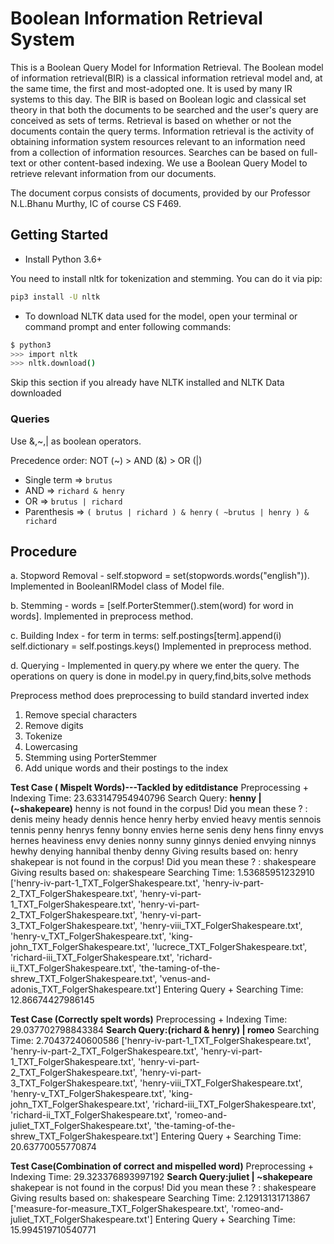 # Boolean Information Retrieval System

This is a Boolean Query Model for Information Retrieval. 
The Boolean model of information retrieval(BIR) is a classical information retrieval model and, at the same time, the first and most-adopted one. It is used by many IR systems to this day. The BIR is based on Boolean logic and classical set theory in that both the documents to be searched and the user's query are conceived as sets of terms. Retrieval is based on whether or not the documents contain the query terms. 
Information retrieval is the activity of obtaining information system resources relevant to an information need from a collection of information resources. Searches can be based on full-text or other content-based indexing. We use a Boolean Query Model to retrieve relevant information from our documents.

The document corpus consists of documents, provided by our Professor N.L.Bhanu Murthy, IC of course CS F469. 

## Getting Started

- Install Python 3.6+

You need to install nltk for tokenization and stemming. You can do it via pip:

```bash
pip3 install -U nltk
```

- To download NLTK data used for the model, open your terminal or command prompt and enter following commands:

```bash
$ python3
>>> import nltk
>>> nltk.download()
```

Skip this section if you already have NLTK installed and NLTK Data downloaded

### Queries

Use &,~,| as boolean operators.

Precedence order: NOT (~) > AND (&) > OR (|)

- Single term => `brutus`
- AND => `richard & henry`
- OR => `brutus | richard`
- Parenthesis => `( brutus | richard ) & henry`
                 `( ~brutus | henry ) & richard`

## Procedure

a. Stopword Removal - self.stopword = set(stopwords.words("english")). 
                      Implemented in BooleanIRModel class of Model file.
                      
b. Stemming -   words = [self.PorterStemmer().stem(word) for word in words]. 
                        Implemented in preprocess method. 
                        
c. Building Index - for term in terms:
                        self.postings[term].append(i)
                    self.dictionary = self.postings.keys()
                    Implemented in preprocess method. 
                    
d. Querying - Implemented in query.py where we enter the query. The operations on query is done in model.py in query,find,bits,solve methods

Preprocess method does preprocessing to build standard inverted index
1. Remove special characters
2. Remove digits
3. Tokenize
4. Lowercasing
5. Stemming using PorterStemmer
6. Add unique words and their postings to the index

**Test Case ( Mispelt Words)---Tackled by editdistance**
Preprocessing + Indexing Time:  23.633147954940796
Search Query: **henny | (~shakepeare)**
henny  is not found in the corpus!
Did you mean these ? : 
denis
meiny
heady
dennis
hence
henry
herby
envied
heavy
mentis
sennois
tennis
penny
henrys
fenny
bonny
envies
herne
senis
deny
hens
finny
envys
hernes
heaviness
envy
denies
nonny
sunny
ginnys
denied
envying
ninnys
hewhy
denying
hannibal
thenby
denny
Giving results based on:  henry
shakepear  is not found in the corpus!
Did you mean these ? : 
shakespeare
Giving results based on:  shakespeare
Searching Time:  1.53685951232910
['henry-iv-part-1_TXT_FolgerShakespeare.txt', 'henry-iv-part-2_TXT_FolgerShakespeare.txt', 'henry-vi-part-1_TXT_FolgerShakespeare.txt', 'henry-vi-part-2_TXT_FolgerShakespeare.txt', 'henry-vi-part-3_TXT_FolgerShakespeare.txt', 'henry-viii_TXT_FolgerShakespeare.txt', 'henry-v_TXT_FolgerShakespeare.txt', 'king-john_TXT_FolgerShakespeare.txt', 'lucrece_TXT_FolgerShakespeare.txt', 'richard-iii_TXT_FolgerShakespeare.txt', 'richard-ii_TXT_FolgerShakespeare.txt', 'the-taming-of-the-shrew_TXT_FolgerShakespeare.txt', 'venus-and-adonis_TXT_FolgerShakespeare.txt']
Entering Query + Searching Time:  12.86674427986145

**Test Case (Correctly spelt words)**
Preprocessing + Indexing Time:  29.037702798843384
**Search Query:(richard & henry) | romeo**
Searching Time:  2.70437240600586
['henry-iv-part-1_TXT_FolgerShakespeare.txt', 'henry-iv-part-2_TXT_FolgerShakespeare.txt', 'henry-vi-part-1_TXT_FolgerShakespeare.txt', 'henry-vi-part-2_TXT_FolgerShakespeare.txt', 'henry-vi-part-3_TXT_FolgerShakespeare.txt', 'henry-viii_TXT_FolgerShakespeare.txt', 'henry-v_TXT_FolgerShakespeare.txt', 'king-john_TXT_FolgerShakespeare.txt', 'richard-iii_TXT_FolgerShakespeare.txt', 'richard-ii_TXT_FolgerShakespeare.txt', 'romeo-and-juliet_TXT_FolgerShakespeare.txt', 'the-taming-of-the-shrew_TXT_FolgerShakespeare.txt']
Entering Query + Searching Time:  20.63770055770874

**Test Case(Combination of correct and mispelled word)**
Preprocessing + Indexing Time:  29.323376893997192
**Search Query:juliet | ~shakepeare**
shakepear  is not found in the corpus!
Did you mean these ? : 
shakespeare
Giving results based on:  shakespeare
Searching Time:  2.12913131713867
['measure-for-measure_TXT_FolgerShakespeare.txt', 'romeo-and-juliet_TXT_FolgerShakespeare.txt']
Entering Query + Searching Time:  15.994519710540771
